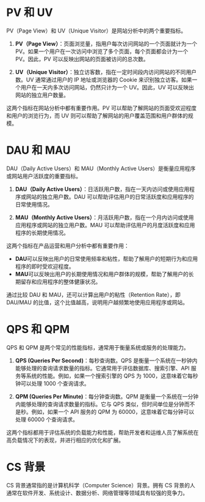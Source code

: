 # PV 和 UV

PV（Page View）和 UV（Unique Visitor）是网站分析中的两个重要指标。

1. **PV（Page View）**：页面浏览量，指用户每次访问网站的一个页面就计为一个 PV。如果一个用户在一次访问中浏览了多个页面，每个页面都会计为一个 PV。因此，PV 可以反映出网站的页面被访问的总次数。

2. **UV（Unique Visitor）**：独立访客数，指在一定时间段内访问网站的不同用户数。UV 通常通过用户的 IP 地址或浏览器的 Cookie 来识别独立访客。如果一个用户在一天内多次访问网站，仍然只计为一个 UV。因此，UV 可以反映出网站的独立用户数量。

这两个指标在网站分析中都有重要作用。PV 可以帮助了解网站的页面受欢迎程度和用户的浏览行为，而 UV 则可以帮助了解网站的用户覆盖范围和用户群体的规模。

# DAU 和 MAU

DAU（Daily Active Users）和 MAU（Monthly Active Users）是衡量应用程序或网站用户活跃度的重要指标。

1. **DAU（Daily Active Users）**：日活跃用户数，指在一天内访问或使用应用程序或网站的独立用户数。DAU 可以帮助评估用户的日常活跃度和应用程序的日常使用情况。

2. **MAU（Monthly Active Users）**：月活跃用户数，指在一个月内访问或使用应用程序或网站的独立用户数。MAU 可以帮助评估用户的月度活跃度和应用程序的长期使用情况。

这两个指标在产品运营和用户分析中都有重要作用：

- **DAU**可以反映出用户的日常使用频率和粘性，帮助了解用户的短期行为和应用程序的即时受欢迎程度。
- **MAU**可以反映出用户的长期使用情况和用户群体的规模，帮助了解用户的长期留存和应用程序的整体健康状况。

通过比较 DAU 和 MAU，还可以计算出用户的粘性（Retention Rate），即 DAU/MAU 的比值，这个比值越高，说明用户越频繁地使用应用程序或网站。

# QPS 和 QPM

QPS 和 QPM 是两个常见的性能指标，通常用于衡量系统或服务的处理能力。

1. **QPS (Queries Per Second)**：每秒查询数。QPS 是衡量一个系统在一秒钟内能够处理的查询请求数量的指标。它通常用于评估数据库、搜索引擎、API 服务等系统的性能。例如，如果一个搜索引擎的 QPS 为 1000，这意味着它每秒钟可以处理 1000 个查询请求。

2. **QPM (Queries Per Minute)**：每分钟查询数。QPM 是衡量一个系统在一分钟内能够处理的查询请求数量的指标。它与 QPS 类似，但时间单位是分钟而不是秒。例如，如果一个 API 服务的 QPM 为 60000，这意味着它每分钟可以处理 60000 个查询请求。

这两个指标都用于评估系统的负载能力和性能，帮助开发者和运维人员了解系统在高负载情况下的表现，并进行相应的优化和扩展。

# CS 背景

CS 背景通常指的是计算机科学（Computer Science）背景。拥有 CS 背景的人通常在软件开发、系统设计、数据分析、网络管理等领域具有较强的竞争力。
